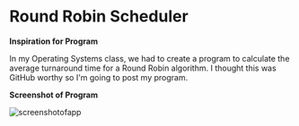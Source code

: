 # Round Robin Scheduler
__Inspiration for Program__

In my Operating Systems class, we had to create a program to calculate the average turnaround time for a Round Robin algorithm. I thought this was GitHub worthy so I'm going to post my program.

__Screenshot of Program__

![screenshotofapp](https://user-images.githubusercontent.com/18653175/46627805-a5b44880-cb09-11e8-8e52-fcd73264c95d.png)

